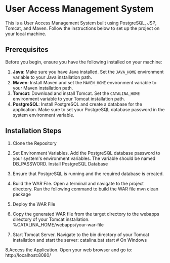 # User Access Management System

This is a User Access Management System built using PostgreSQL, JSP, Tomcat, and Maven. Follow the instructions below to set up the project on your local machine.

## Prerequisites

Before you begin, ensure you have the following installed on your machine:

1. **Java**: Make sure you have Java installed. Set the `JAVA_HOME` environment variable to your Java installation path.
2. **Maven**: Install Maven and set the `MAVEN_HOME` environment variable to your Maven installation path.
3. **Tomcat**: Download and install Tomcat. Set the `CATALINA_HOME` environment variable to your Tomcat installation path.
4. **PostgreSQL**: Install PostgreSQL and create a database for the application. Make sure to set your PostgreSQL database password in the system environment variable.

## Installation Steps

1. Clone the Repository

2. Set Environment Variables. Add the PostgreSQL database password to your system's environment variables. The variable should be named DB_PASSWORD.
Install PostgreSQL Database

3. Ensure that PostgreSQL is running and the required database is created.

4. Build the WAR File. Open a terminal and navigate to the project directory. Run the following command to build the WAR file
mvn clean package

5. Deploy the WAR File

6. Copy the generated WAR file from the target directory to the webapps directory of your Tomcat installation. %CATALINA_HOME/webapps/your-war-file

7. Start Tomcat Server. Navigate to the bin directory of your Tomcat installation and start the server:
catalina.bat start   # On Windows

8.Access the Application. Open your web browser and go to:
http://localhost:8080/<your-war-file>

